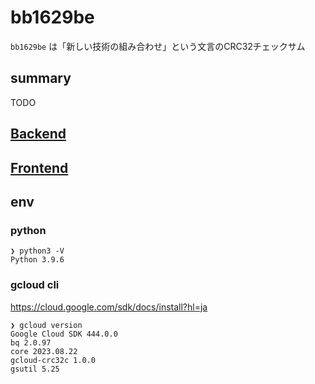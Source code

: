 # bb1629be

`bb1629be` は「新しい技術の組み合わせ」という文言のCRC32チェックサム

## summary

TODO

## [Backend](./backend/README.md)
## [Frontend](./frontend/README.md)

## env

### python

```
❯ python3 -V
Python 3.9.6
```

### gcloud cli

https://cloud.google.com/sdk/docs/install?hl=ja

```
❯ gcloud version                   
Google Cloud SDK 444.0.0
bq 2.0.97
core 2023.08.22
gcloud-crc32c 1.0.0
gsutil 5.25
```

